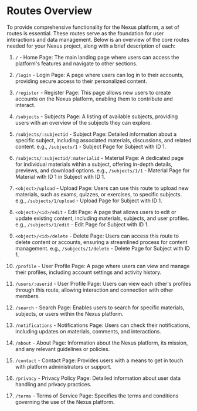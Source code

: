 # Routes Overview

To provide comprehensive functionality for the Nexus platform, a set of routes is essential. These routes serve as the foundation for user interactions and data management. Below is an overview of the core routes needed for your Nexus project, along with a brief description of each:

1. `/` - Home Page: The main landing page where users can access the platform's features and navigate to other sections.

2. `/login` - Login Page: A page where users can log in to their accounts, providing secure access to their personalized content.

3. `/register` - Register Page: This page allows new users to create accounts on the Nexus platform, enabling them to contribute and interact.

4. `/subjects` - Subjects Page: A listing of available subjects, providing users with an overview of the subjects they can explore.

5. `/subjects/:subjectid` - Subject Page: Detailed information about a specific subject, including associated materials, discussions, and related content. e.g., `/subjects/1` - Subject Page for Subject with ID 1.

6. `/subjects/:subjectid/:materialid` - Material Page: A dedicated page for individual materials within a subject, offering in-depth details, previews, and download options. e.g., `/subjects/1/1` - Material Page for Material with ID 1 in Subject with ID 1.

7. `<object>/upload` - Upload Page: Users can use this route to upload new materials, such as exams, quizzes, or exercises, to specific subjects. e.g., `/subjects/1/upload` - Upload Page for Subject with ID 1.

8. `<object>/<id>/edit` - Edit Page: A page that allows users to edit or update existing content, including materials, subjects, and user profiles. e.g., `/subjects/1/edit` - Edit Page for Subject with ID 1.

9. `<object>/<id>/delete` - Delete Page: Users can access this route to delete content or accounts, ensuring a streamlined process for content management. e.g., `/subjects/1/delete` - Delete Page for Subject with ID 1.

10. `/profile` - User Profile Page: A page where users can view and manage their profiles, including account settings and activity history.

11. `/users/:userid` - User Profile Page: Users can view each other's profiles through this route, allowing interaction and connection with other members.

12. `/search` - Search Page: Enables users to search for specific materials, subjects, or users within the Nexus platform.

13. `/notifications` - Notifications Page: Users can check their notifications, including updates on materials, comments, and interactions.

14. `/about` - About Page: Information about the Nexus platform, its mission, and any relevant guidelines or policies.

15. `/contact` - Contact Page: Provides users with a means to get in touch with platform administrators or support.

16. `/privacy` - Privacy Policy Page: Detailed information about user data handling and privacy practices.

17. `/terms` - Terms of Service Page: Specifies the terms and conditions governing the use of the Nexus platform.